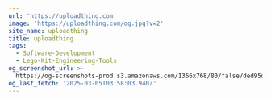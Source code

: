 ```yaml
---
url: 'https://uploadthing.com'
image: 'https://uploadthing.com/og.jpg?v=2'
site_name: uploadthing
title: uploadthing
tags:
  - Software-Development
  - Lego-Kit-Engineering-Tools
og_screenshot_url: >-
  https://og-screenshots-prod.s3.amazonaws.com/1366x768/80/false/ded95dbfaaaac26c52461ff609921ad9b4d45b5641e92e950fc608d577bdfe7e.jpeg
og_last_fetch: '2025-03-05T03:58:03.940Z'
---
```


